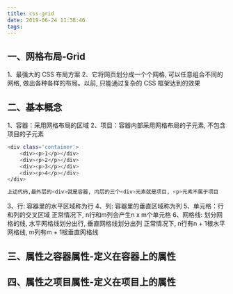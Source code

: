 ```yaml
---
title: css-grid
date: 2019-06-24 11:38:46
tags:
---
```


## 一、网格布局-Grid
1、最强大的 CSS 布局方案
2、它将网页划分成一个个网格, 可以任意组合不同的网格, 做出各种各样的布局。以前, 只能通过复杂的 CSS 框架达到的效果

## 二、基本概念
1、容器：采用网格布局的区域
2、项目：容器内部采用网格布局的子元素, 不包含项目的子元素

``` bash
<div class='container'>
    <div><p>1</p></div>
    <div><p>2</p></div>
    <div><p>3</p></div>
    <div><p>4</p></div>
</div>
```

``` bash
上述代码,最外层的<div>就是容器, 内层的三个<div>元素就是项目, <p>元素不属于项目
``` 
3、行: 容器里的水平区域称为行
4、列: 容器里的垂直区域称为列
5、单元格：行和列的交叉区域
正常情况下, n行和m列会产生n x m个单元格
6、网格线: 划分网格的线, 水平网格线划分出行, 垂直网格线划分出列
正常情况下, n行有n + 1根水平网格线, m列有m + 1根垂直网格线

## 三、属性之容器属性-定义在容器上的属性
## 四、属性之项目属性-定义在项目上的属性


